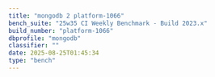 ```yaml
---
title: "mongodb 2 platform-1066"
bench_suite: "25w35 CI Weekly Benchmark - Build 2023.x"
build_number: "platform-1066"
dbprofile: "mongodb"
classifier: ""
date: 2025-08-25T01:45:34
type: "bench"
---
```

